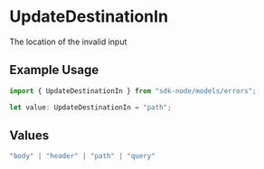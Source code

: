 # UpdateDestinationIn

The location of the invalid input

## Example Usage

```typescript
import { UpdateDestinationIn } from "sdk-node/models/errors";

let value: UpdateDestinationIn = "path";
```

## Values

```typescript
"body" | "header" | "path" | "query"
```